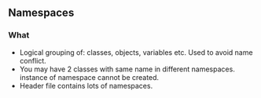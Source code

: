 ## Namespaces
### What
- Logical grouping of: classes, objects, variables etc. Used to avoid name conflict. 
- You may have 2 classes with same name in different namespaces. instance of namespace cannot be created. 
- Header file contains lots of namespaces.
